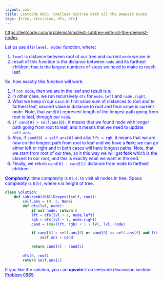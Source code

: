 ```yaml
---
layout: post
title: Leetcode 0865. Smallest Subtree with all the Deepest Nodes
tags: [tree, recursion, dfs, bfs]
---
```


<a href="https://leetcode.com/problems/smallest-subtree-with-all-the-deepest-nodes"> <font color = blue>https://leetcode.com/problems/smallest-subtree-with-all-the-deepest-nodes

Let us use `dfs(level, node)` function, where:

1. `level` is distance between root of our tree and current `node` we are in.
2. result of this function is the distance between `node` and its farthest children: that is the largest numbers of steps we need to make to reach leaf.

So, how exactly this function will work:
1. If `not node`, then we are in the leaf and result is `0`.
2. in other case, we run recursively `dfs` for `node.left` and `node.right`.
3. What we keep in our `cand`: in first value sum of distances to root and to farthest leaf, second value is distance to root and final value is current node. Note, that `cand[0]` represent length of the longest path going from root to leaf, through our `node`.
4. `if cand[0] > self.ans[0]:` it means that we found node with longer path going from root to leaf, and it means that we need to update `self.ans`.
5. Also, if `cand[0] = self.ans[0]` and also `lft = rgh`, it means that we are now on the longest path from root to leaf and we have a **fork**: we can go either left or right and in both cases will have longest paths. Note, that we start from root of our tree, so it this way we will get **fork** which is the closest to our root, and this is exactly what we want in the end.
6. Finally, we return `cand[0] - cand[1]`: distance from node to farthest children.

**Complexity**: time complexity is `O(n)`: to visit all nodes in tree. Space complexity is `O(h)`, where `h` is height of tree.

```python
class Solution:
    def subtreeWithAllDeepest(self, root):
        self.ans = (0, 0, None)
        def dfs(lvl, node):
            if not node: return 0
            lft = dfs(lvl + 1, node.left)
            rgh = dfs(lvl + 1, node.right)
            cand = (max(lft, rgh) + 1 + lvl, lvl, node)

            if cand[0] > self.ans[0] or cand[0] == self.ans[0] and lft == rgh:
                self.ans = cand
          
            return cand[0] - cand[1]
        
        dfs(0, root)
        return self.ans[2]
```

If you like the solution, you can **upvote** it on leetcode discussion section:<a href="https://leetcode.com/problems/smallest-subtree-with-all-the-deepest-nodes/discuss/969234/pyton-o(n)-timeo(h)-space-explained"> <font color = blue>Problem 0865
